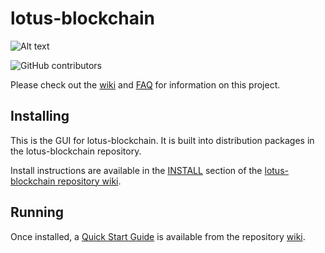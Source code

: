 # lotus-blockchain
![Alt text](https://www.lotus-coin.com/img/lotus_logo.svg)

![GitHub contributors](https://img.shields.io/github/contributors/lotus-Network/lotus-blockchain?logo=GitHub)

Please check out the [wiki](https://github.com/lotus-Network/lotus-blockchain/wiki)
and [FAQ](https://github.com/lotus-Network/lotus-blockchain/wiki/FAQ) for
information on this project.

## Installing

This is the GUI for lotus-blockchain. It is built into distribution packages in the lotus-blockchain repository.

Install instructions are available in the
[INSTALL](https://github.com/lotus-Network/lotus-blockchain/wiki/INSTALL)
section of the
[lotus-blockchain repository wiki](https://github.com/lotus-Network/lotus-blockchain/wiki).

## Running

Once installed, a
[Quick Start Guide](https://github.com/lotus-Network/lotus-blockchain/wiki/Quick-Start-Guide)
is available from the repository
[wiki](https://github.com/lotus-Network/lotus-blockchain/wiki).
